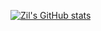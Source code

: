 [![Zil's GitHub stats](https://github-readme-stats.vercel.app/api?username=zilton7&show_icons=true&theme=dark)](https://github.com/zilton7/github-readme-stats)

<!--
**zilton7/zilton7** is a ✨ _special_ ✨ repository because its `README.md` (this file) appears on your GitHub profile.

Here are some ideas to get you started:

- 🔭 I’m currently working on ...
- 🌱 I’m currently learning ...
- 👯 I’m looking to collaborate on ...
- 🤔 I’m looking for help with ...
- 💬 Ask me about ...
- 📫 How to reach me: ...
- 😄 Pronouns: ...
- ⚡ Fun fact: ...
-->
